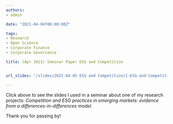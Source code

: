 ```yaml
---
authors:
- admin

date: "2021-04-04T00:00:00Z"

tags: 
- Research
- Open Science
- Corporate Finance
- Corporate Governance

title: (Apr 2021) Seminar Paper ESG and Competition


url_slides: "/slides/2021-04-05 ESG and Competition/1-ESG-and-Competition-FGV-Seminar.html"

---
```



Click above to see the slides I used in a seminar about one of my research projects: *Competition and ESG practices in emerging markets: evidence from a differences-in-differences model*.


Thank you for passing by!
